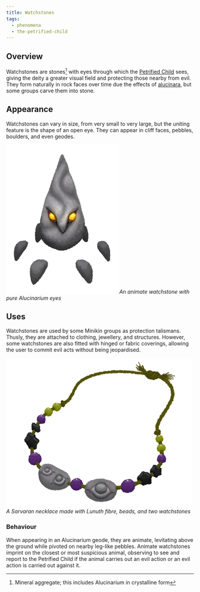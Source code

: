 ```yaml
---
title: Watchstones
tags:
  - phenomena
  - the-petrified-child
---
```

## Overview
Watchstones are stones[^1] with eyes through which the [Petrified Child](lore/cosmology/celestial-beings/the-petrified-child.md) sees, giving the deity a greater visual field and protecting those nearby from evil. They form naturally in rock faces over time due the effects of [alucinara](lore/cosmology/alucinara.md), but some groups carve them into stone.
## Appearance
Watchstones can vary in size, from very small to very large, but the uniting feature is the shape of an open eye. They can appear in cliff faces, pebbles, boulders, and even geodes.

![](images/animate-watchstone.png)
*An animate watchstone with pure Alucinarium eyes*
## Uses
Watchstones are used by some Minikin groups as protection talismans. Thusly, they are attached to clothing, jewellery, and structures. However, some watchstones are also fitted with hinged or fabric coverings, allowing the user to commit evil acts without being jeopardised.

![](images/sarvaran-watchstone-necklace.png)
*A Sarvaran necklace made with Lunuth fibre, beads, and two watchstones*
### Behaviour
When appearing in an Alucinarium geode, they are animate, levitating above the ground while pivoted on nearby leg-like pebbles. Animate watchstones imprint on the closest or most suspicious animal, observing to see and report to the Petrified Child if the animal carries out an evil action or an evil action is carried out against it.

[^1]: Mineral aggregate; this includes Alucinarium in crystalline form